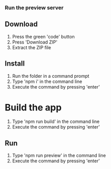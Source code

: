 ### Run the preview server

## Download

1. Press the green 'code' button
2. Press 'Download ZIP'
3. Extract the ZIP file

## Install

1. Run the folder in a command prompt
2. Type 'npm i' in the command line
3. Execute the command by pressing 'enter'

# Build the app

1. Type 'npm run build' in the command line
2. Execute the command by pressing 'enter'

## Run

1. Type 'npm run preview' in the command line
2. Execute the command by pressing 'enter'
